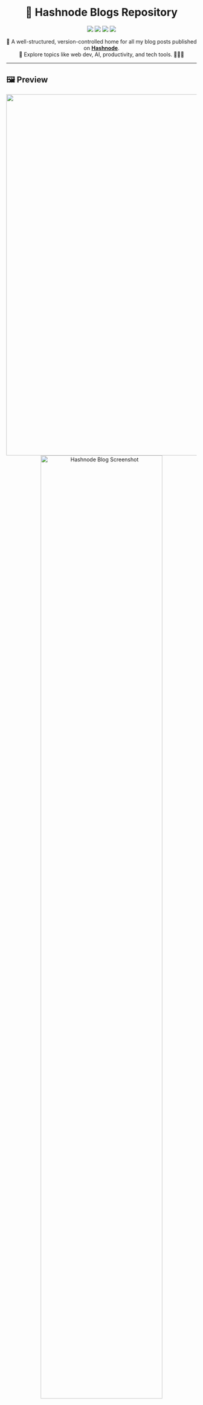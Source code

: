<h1 align="center">📘 Hashnode Blogs Repository</h1>

<p align="center">
  <img src="https://img.shields.io/github/last-commit/RohanShrivastava08/Hashnode-Blogs?style=for-the-badge" />
  <img src="https://img.shields.io/github/stars/RohanShrivastava08/Hashnode-Blogs?style=for-the-badge" />
  <img src="https://img.shields.io/github/languages/count/RohanShrivastava08/Hashnode-Blogs?style=for-the-badge" />
  <img src="https://img.shields.io/badge/Powered%20By-Hashnode-blueviolet?style=for-the-badge&logo=hashnode" />
</p>

<p align="center">
  🚀 A well-structured, version-controlled home for all my blog posts published on <a href="https://hashnode.com/@RohanShrivastava08" target="_blank"><strong>Hashnode</strong></a>.
 <br> 🚀 Explore topics like web dev, AI, productivity, and tech tools. 👨‍💻✨
</p>

---

## 🖼️ Preview

<p align="center">
  <img width="1470" height="956" alt="Image" src="https://github.com/user-attachments/assets/e528ee7a-602d-4e0e-9ad1-5e90fe667777" />
  
  <img src="https://github.com/RohanShrivastava08/Hashnode-Blogs/assets/94133270/4213d1ec-8d52-4958-b228-2a5ae88c8963" width="80%" alt="Hashnode Blog Screenshot" />
</p>

---

## 🏅 Badges Earned

<p align="center">
  <img src="https://github.com/RohanShrivastava08/Hashnode-Blogs/assets/94133270/248a5960-aa43-4bb1-b222-c4f9f49d6e08" width="160" />
  &nbsp;
  <img src="https://github.com/RohanShrivastava08/Hashnode-Blogs/assets/94133270/df6f25a6-705b-4d33-8485-33091925c2c8" width="160" />
</p>

---

## 📚 About

- This repository hosts all the blogs I've written on **Hashnode**, making them easily accessible for reading, referencing, and offline use.

### ✍️ Topics Covered:
- **Technology**: Innovations, product deep-dives, AI tools
- **Programming**: Tutorials, code tips, and dev tools
- **Personal Development**: Career growth, productivity hacks
- **Industry Insights**: Trends, platforms, app reviews

Each blog is stored as a `.md` (Markdown) file for easy reading and collaboration.

---

## 🧭 Repository Structure

```
📂 blogs
├── 📁 technology
│   ├── Starting My Blogging Journey.md
│   └── APIs: The Behind-the-Scenes Buzz.md
│
├── 📁 programming
│   ├── Bootstrap Magic.md
│   └── GitHub Chronicles.md
│
├── 📁 personal-development
│   ├── Boost Your Coding Efficiency.md
│   └── LinkedIn: Best Practices.md
│
├── 📁 industry-insights
│   ├── ChatGPT: Intelligent Conversation.md
│   └── Naukri.com: Job Search Made Easy.md
```

---

## 📋 How to Use

- 🔍 **Browse** the folders for categorized content  
- 📖 **Read** blog posts directly in `.md` format  
- 💻 **Clone** the repo to access offline  
- ⭐ **Star** this repository if you find it valuable  

```bash
git clone https://github.com/RohanShrivastava08/Hashnode-Blogs.git
```

---

## 🤝 Contributions

Contributions are welcome! Here's how to contribute:

```bash
1️⃣ Fork this repository  
2️⃣ Create your feature branch → git checkout -b feature-branch  
3️⃣ Commit your changes → git commit -m "Add new blog post"  
4️⃣ Push to the branch → git push origin feature-branch  
5️⃣ Open a Pull Request ✅
```

---

## 🔗 Contact & Connect

Feel free to connect or reach out with feedback, questions, or collaborations!

<p align="left">
  <a href="https://twitter.com/rohan_sh0808" target="blank">
    <img align="center" src="https://raw.githubusercontent.com/rahuldkjain/github-profile-readme-generator/master/src/images/icons/Social/twitter.svg" alt="Twitter - rohan_sh0808" height="30" width="40" />
  </a>
  <a href="https://linkedin.com/in/rohan-shrivastava-887a15251" target="blank">
    <img align="center" src="https://raw.githubusercontent.com/rahuldkjain/github-profile-readme-generator/master/src/images/icons/Social/linked-in-alt.svg" alt="LinkedIn - rohan-shrivastava" height="30" width="40" />
  </a>
</p>

---

## ⭐️ Support

If you've found value in my writing:

- Give this repository a ⭐️  
- Share with your peers  
- Stay connected on [Hashnode](https://hashnode.com/@RohanShrivastava08)

---

<p align="center">
  <strong>Thanks for visiting! Happy Reading and Coding! 💻🚀</strong>
</p>

<p align="center">
  <img src="https://readme-typing-svg.herokuapp.com?font=Fira+Code&size=20&duration=3000&pause=1000&center=true&width=500&lines=Keep+Building+%F0%9F%92%BB;Keep+Learning+%F0%9F%93%9A;Keep+Growing+%F0%9F%8C%B1" />
</p>
